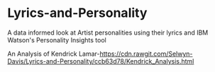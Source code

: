 # Lyrics-and-Personality
A data informed look at Artist personalities using their lyrics and IBM Watson's Personality Insights tool

An Analysis of Kendrick Lamar-https://cdn.rawgit.com/Selwyn-Davis/Lyrics-and-Personality/ccb63d78/Kendrick_Analysis.html
